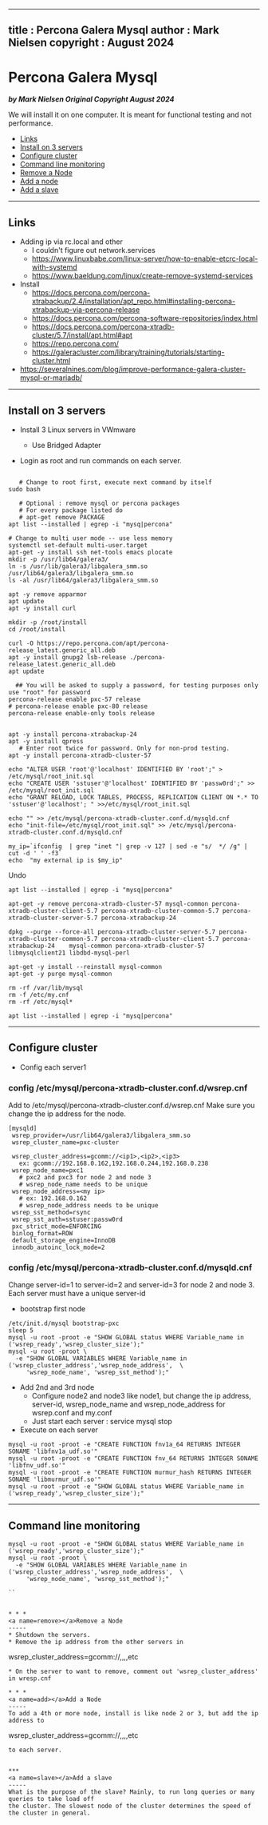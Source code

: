 
---
title : Percona Galera Mysql
author : Mark Nielsen
copyright : August 2024 
---


Percona Galera Mysql
==============================

_**by Mark Nielsen
Original Copyright August 2024**_

We will install it on one computer. It is meant for functional testing and not performance. 

* [Links](#links)
* [Install on 3 servers](#install)
* [Configure cluster](#configure)
* [Command line monitoring](#mon)
* [Remove a Node](#remove)
* [Add a node](#add)
* [Add a slave](#slave)
  
* * *
<a name=Links></a>Links
-----
* Adding ip via rc.local and other
    * I couldn't figure out network.services
    * https://www.linuxbabe.com/linux-server/how-to-enable-etcrc-local-with-systemd
    * https://www.baeldung.com/linux/create-remove-systemd-services
* Install
    * https://docs.percona.com/percona-xtrabackup/2.4/installation/apt_repo.html#installing-percona-xtrabackup-via-percona-release
    * https://docs.percona.com/percona-software-repositories/index.html
    * https://docs.percona.com/percona-xtradb-cluster/5.7/install/apt.html#apt
    * https://repo.percona.com/
    * https://galeracluster.com/library/training/tutorials/starting-cluster.html 
* https://severalnines.com/blog/improve-performance-galera-cluster-mysql-or-mariadb/

* * *
<a name=install></a>Install  on 3 servers
-----
* Install 3 Linux servers in  VWmware
   * Use Bridged Adapter

* Login as root and run commands on each server. 

```

   # Change to root first, execute next command by itself
sudo bash

   # Optional : remove mysql or percona packages
   # For every package listed do
   # apt-get remove PACKAGE
apt list --installed | egrep -i "mysq|percona"

# Change to multi user mode -- use less memory
systemctl set-default multi-user.target
apt-get -y install ssh net-tools emacs plocate
mkdir -p /usr/lib64/galera3/
ln -s /usr/lib/galera3/libgalera_smm.so /usr/lib64/galera3/libgalera_smm.so
ls -al /usr/lib64/galera3/libgalera_smm.so

apt -y remove apparmor
apt update
apt -y install curl 

mkdir -p /root/install
cd /root/install

curl -O https://repo.percona.com/apt/percona-release_latest.generic_all.deb
apt -y install gnupg2 lsb-release ./percona-release_latest.generic_all.deb
apt update

  ## You will be asked to supply a password, for testing purposes only use "root" for password
percona-release enable pxc-57 release
# percona-release enable pxc-80 release
percona-release enable-only tools release


apt -y install percona-xtrabackup-24
apt -y install qpress
   # Enter root twice for password. Only for non-prod testing. 
apt -y install percona-xtradb-cluster-57

echo "ALTER USER 'root'@'localhost' IDENTIFIED BY 'root';" > /etc/mysql/root_init.sql
echo "CREATE USER 'sstuser'@'localhost' IDENTIFIED BY 'passw0rd';" >> /etc/mysql/root_init.sql
echo "GRANT RELOAD, LOCK TABLES, PROCESS, REPLICATION CLIENT ON *.* TO 'sstuser'@'localhost'; " >>/etc/mysql/root_init.sql

echo "" >> /etc/mysql/percona-xtradb-cluster.conf.d/mysqld.cnf
echo "init-file=/etc/mysql/root_init.sql" >> /etc/mysql/percona-xtradb-cluster.conf.d/mysqld.cnf

my_ip=`ifconfig  | grep "inet "| grep -v 127 | sed -e "s/  */ /g" | cut -d ' ' -f3`
echo  "my external ip is $my_ip"

```

Undo
```
apt list --installed | egrep -i "mysq|percona"

apt-get -y remove percona-xtradb-cluster-57 mysql-common percona-xtradb-cluster-client-5.7 percona-xtradb-cluster-common-5.7 percona-xtradb-cluster-server-5.7 percona-xtrabackup-24

dpkg --purge --force-all percona-xtradb-cluster-server-5.7 percona-xtradb-cluster-common-5.7 percona-xtradb-cluster-client-5.7 percona-xtrabackup-24    mysql-common percona-xtradb-cluster-57 libmysqlclient21 libdbd-mysql-perl

apt-get -y install --reinstall mysql-common
apt-get -y purge mysql-common

rm -rf /var/lib/mysql
rm -f /etc/my.cnf
rm -rf /etc/mysql*

apt list --installed | egrep -i "mysq|percona"

```
* * *
<a name=configure></a>Configure cluster
-----
* Config each server1

### config /etc/mysql/percona-xtradb-cluster.conf.d/wsrep.cnf
Add to /etc/mysql/percona-xtradb-cluster.conf.d/wsrep.cnf
Make sure you change the ip address for the node.
```
[mysqld]
 wsrep_provider=/usr/lib64/galera3/libgalera_smm.so
 wsrep_cluster_name=pxc-cluster

 wsrep_cluster_address=gcomm://<ip1>,<ip2>,<ip3>
   ex: gcomm://192.168.0.162,192.168.0.244,192.168.0.238
 wsrep_node_name=pxc1
   # pxc2 and pxc3 for node 2 and node 3
   # wsrep_node_name needs to be unique
 wsrep_node_address=<my ip>
   # ex: 192.168.0.162
   # wsrep_node_address needs to be unique
 wsrep_sst_method=rsync
 wsrep_sst_auth=sstuser:passw0rd
 pxc_strict_mode=ENFORCING
 binlog_format=ROW
 default_storage_engine=InnoDB
 innodb_autoinc_lock_mode=2
```
 ### config /etc/mysql/percona-xtradb-cluster.conf.d/mysqld.cnf
Change server-id=1 to server-id=2 and server-id=3 for node 2 and node 3.
Each server must have a unique server-id

* bootstrap first node

```
/etc/init.d/mysql bootstrap-pxc
sleep 5
mysql -u root -proot -e "SHOW GLOBAL status WHERE Variable_name in ('wsrep_ready','wsrep_cluster_size');"
mysql -u root -proot \
  -e "SHOW GLOBAL VARIABLES WHERE Variable_name in ('wsrep_cluster_address','wsrep_node_address',  \
     'wsrep_node_name', 'wsrep_sst_method');"

```

* Add 2nd and  3rd node
    * Configure node2 and node3 like node1, but change the ip address, server-id, wsrep_node_name and 
 wsrep_node_address for wsrep.conf and my.conf
    * Just start each server : service mysql stop
* Execute on each server

```
mysql -u root -proot -e "CREATE FUNCTION fnv1a_64 RETURNS INTEGER SONAME 'libfnv1a_udf.so'"
mysql -u root -proot -e "CREATE FUNCTION fnv_64 RETURNS INTEGER SONAME 'libfnv_udf.so'"
mysql -u root -proot -e "CREATE FUNCTION murmur_hash RETURNS INTEGER SONAME 'libmurmur_udf.so'"
mysql -u root -proot -e "SHOW GLOBAL status WHERE Variable_name in ('wsrep_ready','wsrep_cluster_size');"

```

* * *
<a name=mon></a>Command line monitoring
-----
```
mysql -u root -proot -e "SHOW GLOBAL status WHERE Variable_name in ('wsrep_ready','wsrep_cluster_size');"
mysql -u root -proot \
  -e "SHOW GLOBAL VARIABLES WHERE Variable_name in ('wsrep_cluster_address','wsrep_node_address',  \
     'wsrep_node_name', 'wsrep_sst_method');"

``


* * *
<a name=remove></a>Remove a Node
-----
* Shutdown the servers.
* Remove the ip address from the other servers in
```
wsrep_cluster_address=gcomm://<ip1>,<ip2>,<ip3>,<ip4>,etc
```
* On the server to want to remove, comment out 'wsrep_cluster_address' in wresp.cnf

* * *
<a name=add></a>Add a Node
-----
To add a 4th or more node, install is like node 2 or 3, but add the ip address to
```
wsrep_cluster_address=gcomm://<ip1>,<ip2>,<ip3>,<ip4>,etc
```
to each server. 


***
<a name=slave></a>Add a slave
-----
What is the purpose of the slave? Mainly, to run long queries or many queries to take load off
the cluster. The slowest node of the cluster determines the speed of the cluster in general. 


